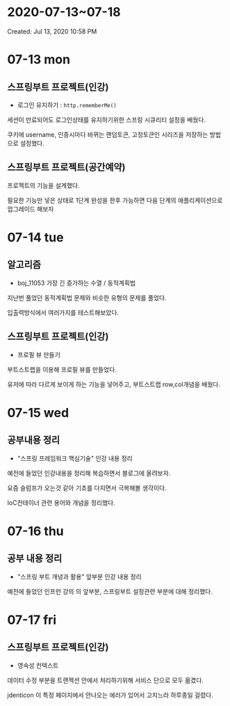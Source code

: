# 2020-07-13~07-18

Created: Jul 13, 2020 10:58 PM

# 07-13 mon

## 스프링부트 프로젝트(인강)

- 로그인 유지하기 :  `http.rememberMe()`

세션이 만료되어도 로그인상태를 유지하기위한 스프링 시큐리티 설정을 배웠다.

쿠키에 username, 인증시마다 바뀌는 랜덤토큰, 고정토큰인 시리즈을 저장하는 방법으로 설정했다.

## 스프링부트 프로젝트(공간예약)

프로젝트의 기능을 설계했다.

필요한 기능만 넣은 상태로 1단계 완성을 한후 가능하면 다음 단계의 애플리케이션으로 업그레이드 해보자

# 07-14 tue

## 알고리즘

- boj_11053 가장 긴 증가하는 수열 / 동적계획법

지난번 풀었던 동적계획법 문제와 비슷한 유형의 문제를 풀었다.

입출력방식에서 여러가지를 테스트해보았다. 

## 스프링부트 프로젝트(인강)

- 프로필 뷰 만들기

부트스트랩을 이용해 프로필 뷰를 만들었다.

유저에 따라 다르게 보이게 하는 기능을 넣어주고, 부트스트랩 row,col개념을 배웠다.

# 07-15 wed

## 공부내용 정리

- "스프링 프레임워크 핵심기술" 인강 내용 정리

예전에 들었던 인강내용을 정리해 복습하면서 블로그에 올려보자.

요즘 슬럼프가 오는것 같아 기초를 다지면서 극복해볼 생각이다.

IoC컨테이너 관련 용어와 개념을 정리했다.

# 07-16 thu

## 공부 내용 정리

- "스프링 부트 개녕과 활용" 앞부분 인강 내용 정리

예전에 들었던 인프런 강의 의 앞부분, 스프링부트 설정관련 부분에 대해 정리했다.

# 07-17 fri

## 스프링부트 프로젝트(인강)

- 영속성 컨텍스트

데이터 수정 부분을 트랜젝션 안에서 처리하기위해 서비스 단으로 모두 옮겼다.

jdenticon 이 특정 페이지에서 안나오는 에러가 있어서 고치느라 하루종일 걸렸다.
